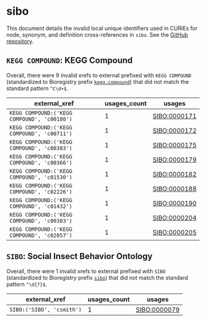 # sibo

This document details the invalid local unique identifiers used in CURIEs
for node, synonym, and definition cross-references in `sibo`. See the [GitHub repository](https://github.com/obophenotype/sibo).


## `KEGG COMPOUND`: KEGG Compound

Overall, there were 9 invalid
xrefs to external prefixed with `KEGG COMPOUND` (standardized to Bioregistry
prefix [`kegg.compound`](https://bioregistry.io/kegg.compound)) that
did not match the standard pattern `^C\d+$`.

| external_xref                               |   usages_count | usages                                                      |
|---------------------------------------------|----------------|-------------------------------------------------------------|
| `KEGG COMPOUND:('KEGG COMPOUND', 'c00180')` |              1 | [SIBO:0000171](http://purl.obolibrary.org/obo/SIBO_0000171) |
| `KEGG COMPOUND:('KEGG COMPOUND', 'c00711')` |              1 | [SIBO:0000172](http://purl.obolibrary.org/obo/SIBO_0000172) |
| `KEGG COMPOUND:('KEGG COMPOUND', 'c00383')` |              1 | [SIBO:0000175](http://purl.obolibrary.org/obo/SIBO_0000175) |
| `KEGG COMPOUND:('KEGG COMPOUND', 'c00366')` |              1 | [SIBO:0000179](http://purl.obolibrary.org/obo/SIBO_0000179) |
| `KEGG COMPOUND:('KEGG COMPOUND', 'c01530')` |              1 | [SIBO:0000182](http://purl.obolibrary.org/obo/SIBO_0000182) |
| `KEGG COMPOUND:('KEGG COMPOUND', 'c02226')` |              1 | [SIBO:0000188](http://purl.obolibrary.org/obo/SIBO_0000188) |
| `KEGG COMPOUND:('KEGG COMPOUND', 'c01432')` |              1 | [SIBO:0000190](http://purl.obolibrary.org/obo/SIBO_0000190) |
| `KEGG COMPOUND:('KEGG COMPOUND', 'c00303')` |              1 | [SIBO:0000204](http://purl.obolibrary.org/obo/SIBO_0000204) |
| `KEGG COMPOUND:('KEGG COMPOUND', 'c02057')` |              1 | [SIBO:0000205](http://purl.obolibrary.org/obo/SIBO_0000205) |

## `SIBO`: Social Insect Behavior Ontology

Overall, there were 1 invalid
xrefs to external prefixed with `SIBO` (standardized to Bioregistry
prefix [`sibo`](https://bioregistry.io/sibo)) that
did not match the standard pattern `^\d{7}$`.

| external_xref             |   usages_count | usages                                                      |
|---------------------------|----------------|-------------------------------------------------------------|
| `SIBO:('SIBO', 'csmith')` |              1 | [SIBO:0000079](http://purl.obolibrary.org/obo/SIBO_0000079) |

